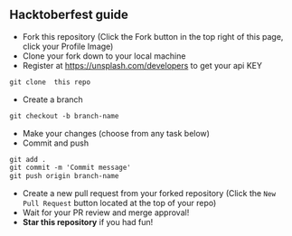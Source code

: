 ## Hacktoberfest guide
* Fork this repository (Click the Fork button in the top right of this page, click your Profile Image)
* Clone your fork down to your local machine
* Register at https://unsplash.com/developers to get your api KEY

```markdown
git clone  this repo
```

* Create a branch

```markdown
git checkout -b branch-name
```

* Make your changes (choose from any task below)
* Commit and push

```markdown
git add .
git commit -m 'Commit message'
git push origin branch-name
```

* Create a new pull request from your forked repository (Click the `New Pull Request` button located at the top of your repo)
* Wait for your PR review and merge approval!
* __Star this repository__ if you had fun!
